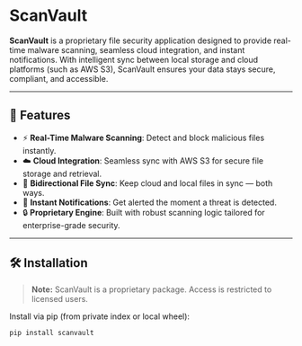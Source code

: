 # ScanVault

**ScanVault** is a proprietary file security application designed to provide real-time malware scanning, seamless cloud integration, and instant notifications. With intelligent sync between local storage and cloud platforms (such as AWS S3), ScanVault ensures your data stays secure, compliant, and accessible.

---

## 🚀 Features

- ⚡ **Real-Time Malware Scanning**: Detect and block malicious files instantly.
- ☁️ **Cloud Integration**: Seamless sync with AWS S3 for secure file storage and retrieval.
- 🔄 **Bidirectional File Sync**: Keep cloud and local files in sync — both ways.
- 📩 **Instant Notifications**: Get alerted the moment a threat is detected.
- 🔒 **Proprietary Engine**: Built with robust scanning logic tailored for enterprise-grade security.

---

## 🛠️ Installation

> **Note:** ScanVault is a proprietary package. Access is restricted to licensed users.

Install via pip (from private index or local wheel):

```bash
pip install scanvault

